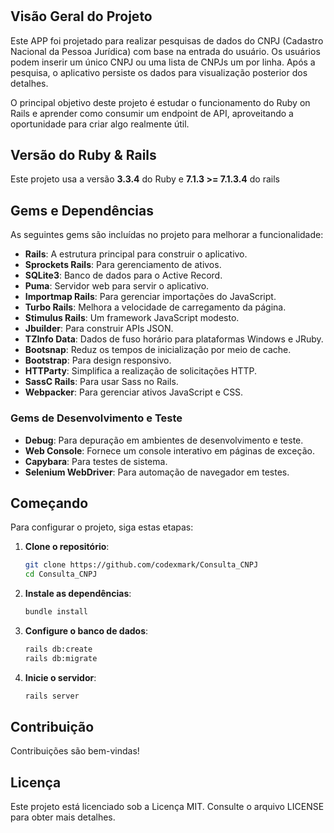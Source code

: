 #
## Visão Geral do Projeto

Este APP foi projetado para realizar pesquisas de dados do CNPJ (Cadastro Nacional da Pessoa Jurídica) com base na entrada do usuário. Os usuários podem inserir um único CNPJ ou uma lista de CNPJs um por linha. Após a pesquisa, o aplicativo persiste os dados para visualização posterior dos detalhes.

O principal objetivo deste projeto é estudar o funcionamento do Ruby on Rails e aprender como consumir um endpoint de API, aproveitando a oportunidade para criar algo realmente útil.

## Versão do Ruby & Rails

Este projeto usa a versão **3.3.4** do Ruby e **7.1.3 >= 7.1.3.4** do rails

## Gems e Dependências

As seguintes gems são incluídas no projeto para melhorar a funcionalidade:

- **Rails**: A estrutura principal para construir o aplicativo.
- **Sprockets Rails**: Para gerenciamento de ativos.
- **SQLite3**: Banco de dados para o Active Record.
- **Puma**: Servidor web para servir o aplicativo.
- **Importmap Rails**: Para gerenciar importações do JavaScript.
- **Turbo Rails**: Melhora a velocidade de carregamento da página.
- **Stimulus Rails**: Um framework JavaScript modesto.
- **Jbuilder**: Para construir APIs JSON.
- **TZInfo Data**: Dados de fuso horário para plataformas Windows e JRuby.
- **Bootsnap**: Reduz os tempos de inicialização por meio de cache.
- **Bootstrap**: Para design responsivo.
- **HTTParty**: Simplifica a realização de solicitações HTTP.
- **SassC Rails**: Para usar Sass no Rails.
- **Webpacker**: Para gerenciar ativos JavaScript e CSS.

### Gems de Desenvolvimento e Teste

- **Debug**: Para depuração em ambientes de desenvolvimento e teste.
- **Web Console**: Fornece um console interativo em páginas de exceção.
- **Capybara**: Para testes de sistema.
- **Selenium WebDriver**: Para automação de navegador em testes.

## Começando

Para configurar o projeto, siga estas etapas:

1. **Clone o repositório**:
   ```bash
   git clone https://github.com/codexmark/Consulta_CNPJ
   cd Consulta_CNPJ
   ```

2. **Instale as dependências**:
   ```bash
   bundle install
   ```

3. **Configure o banco de dados**:
   ```bash
   rails db:create
   rails db:migrate
   ```

4. **Inicie o servidor**:
   ```bash
   rails server
   ```

## Contribuição

Contribuições são bem-vindas!

## Licença

Este projeto está licenciado sob a Licença MIT. Consulte o arquivo LICENSE para obter mais detalhes.